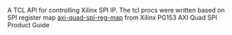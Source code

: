 A TCL API for controlling Xilinx SPI IP.
The tcl procs were written based on SPI register map [axi-quad-spi-reg-map](./axi-quad-spi-reg-map.csv) from Xilinx PG153 AXI Quad SPI Product Guide
